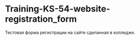 # Training-KS-54-website-registration_form
Тестовая форма регистрации на сайте сделанная в колледже. 
